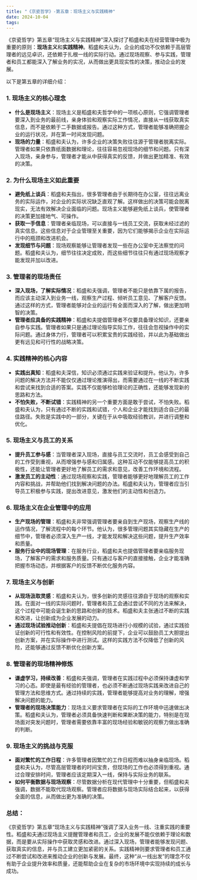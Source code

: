 ```yaml
---
title: "《京瓷哲学》-第五章：现场主义与实践精神"
date: 2024-10-04
tags: 
---
```

《京瓷哲学》第五章“现场主义与实践精神”深入探讨了稻盛和夫在经营管理中极为重要的原则：**现场主义**和**实践精神**。稻盛和夫认为，企业的成功不仅依赖于高层管理者的远见卓识，还依赖于扎根一线的实际行动。通过现场观察、参与实践，管理者和员工都能深入了解业务的实况，从而做出更具现实性的决策，推动企业的发展。

以下是第五章的详细介绍：

### 1. **现场主义的核心理念**
   - **什么是现场主义**：现场主义是稻盛和夫哲学中的一项核心原则，它强调管理者要深入到业务的最前线，亲身体验和观察实际工作情况，直接从一线获取真实信息，而不是依赖于二手数据或报告。通过这种方式，管理者能够准确把握企业的运行状况，并在第一时间发现问题。
   - **现场的力量**：稻盛和夫认为，许多企业的决策失败往往源于管理者脱离实际。管理者如果只依靠纸面数据和理论，往往容易忽视现场的细节和问题。只有深入现场，亲身参与，管理者才能从中获得真实的反馈，并做出更加精准、有效的决策。

### 2. **为什么现场主义如此重要**
   - **避免纸上谈兵**：稻盛和夫指出，很多管理者由于长期待在办公室，往往远离业务的实际运作，对企业的实际状况缺乏直观了解。这样做出的决策可能会脱离现实，无法有效解决企业面临的问题。现场主义能够避免纸上谈兵，使管理者的决策更加接地气、可操作。
   - **获取一手信息**：管理者亲临现场，可以直接与一线员工交流，获取未经过滤的真实信息。这些信息对于企业管理至关重要，因为它们能够揭示企业在实际运行中的瓶颈和改进机会。
   - **发现细节与问题**：现场观察能够让管理者发现一些在办公室中无法察觉的问题。稻盛和夫认为，细节往往决定成败，而这些细节往往只有通过现场观察才能发现并加以改进。

### 3. **管理者的现场责任**
   - **深入现场，了解实际情况**：稻盛和夫强调，管理者不能只是依靠下属的报告，而应该主动深入到业务一线，观察生产过程、倾听员工意见、了解客户反馈。通过这样的方式，管理者能够对企业的运行有全面而深入的了解，做出更加明智的决策。
   - **管理者应具备的实践精神**：稻盛和夫提倡管理者不仅要具备理论知识，还要亲自参与实践。管理者如果只是通过理论指导实际工作，往往会忽视操作中的实际问题。通过身体力行，管理者可以积累宝贵的实践经验，并以此为基础做出更有远见和可行性的战略决策。

### 4. **实践精神的核心内容**
   - **实践出真知**：稻盛和夫深信，知识必须通过实践来验证和提升。他认为，许多问题的解决方法并不能仅仅通过理论推演得出，而需要通过在一线的不断实践和尝试来找到合适的答案。实践不仅能够检验理论的正确性，还能够发现新的思路和方法。
   - **不怕失败，不断试错**：实践精神的另一个重要方面是敢于尝试，不怕失败。稻盛和夫认为，只有通过不断的实践和试错，个人和企业才能找到适合自己的最佳路径。失败是实践中的一部分，关键在于从中吸取经验教训，并进行调整和优化。

### 5. **现场主义与员工的关系**
   - **提升员工参与感**：当管理者深入现场，直接与员工交流时，员工会感受到自己的工作受到重视，从而增强参与感和归属感。这种互动不仅能够提高员工的积极性，还能让管理者更好地了解员工的需求和意见，改善工作环境和流程。
   - **激发员工的主动性**：通过现场观察和实践，管理者能够更好地理解员工的工作内容和挑战，并帮助他们找到解决问题的办法。稻盛和夫认为，管理者应当引导员工积极参与实践，提出改进意见，激发他们的主动性和创造力。

### 6. **现场主义在企业管理中的应用**
   - **生产现场的管理**：稻盛和夫非常强调管理者要亲自到生产现场，观察生产线的运作情况，了解流程中的每个环节。他认为，很多管理问题其实隐藏在生产的细节中，管理者必须深入生产一线，才能发现和解决这些问题，提升生产效率和质量。
   - **服务行业中的现场管理**：在服务行业，稻盛和夫也提倡管理者要亲临服务现场，了解客户的需求和服务质量。只有通过与客户的直接接触，企业才能准确把握市场动态，并根据客户的反馈不断优化服务内容。

### 7. **现场主义与创新**
   - **从现场汲取灵感**：稻盛和夫认为，很多创新的灵感往往源自于现场的观察和实践。在面对一线的实际问题时，管理者和员工会通过尝试不同的方法来解决，这个过程中可能会诞生新的思路和创新的技术。稻盛和夫主张通过不断的实践和改进，让创新成为企业发展的动力。
   - **通过现场试验推动创新**：稻盛和夫提倡在现场进行小规模的试验，通过实践验证创新的可行性和有效性。在控制风险的前提下，企业可以鼓励员工大胆提出创新方案，并在实际操作中进行测试。这样的实践方法不仅降低了创新的风险，还能够通过反馈不断优化创新方案。

### 8. **管理者的现场精神修炼**
   - **谦虚学习，持续改善**：稻盛和夫强调，管理者在实践过程中必须保持谦虚和学习的心态。即使是最有经验的管理者，也必须不断通过现场实践来改进自己的管理方法和思维方式。通过持续的实践，管理者能够提高对业务的理解，增强解决问题的能力。
   - **管理者的现场决策能力**：现场主义要求管理者在实际的工作环境中迅速做出决策。稻盛和夫认为，管理者必须具备快速判断和果断决策的能力，特别是在现场面对突发问题时，管理者需要依靠丰富的现场经验和敏锐的观察力做出准确的判断。

### 9. **现场主义的挑战与克服**
   - **面对繁忙的工作日程**：许多管理者因繁忙的工作日程而难以抽身亲临现场。稻盛和夫认为，尽管高层管理者的时间宝贵，但现场的工作也必须得到重视。通过合理安排时间，管理者应该定期深入一线，保持与实际业务的联系。
   - **如何平衡数据与现场观察**：尽管数据分析在现代管理中十分重要，但稻盛和夫强调，数据不能取代现场观察。管理者应将数据与现场实际结合起来，以获得全面的信息，从而做出更为准确的决策。

### 总结：
《京瓷哲学》第五章“现场主义与实践精神”强调了深入业务一线、注重实践的重要性。稻盛和夫通过现场主义提醒管理者和员工，企业的发展不能仅依赖于理论和数据，而是要从实际操作中获取灵感和改进。通过深入现场，管理者能够发现问题、获取真实的信息，并与员工建立更加紧密的关系。实践精神则要求管理者和员工通过不断尝试和改进来推动企业的创新与发展。最终，这种“从一线出发”的理念不仅有助于企业提升效率和质量，还能帮助企业在复杂的市场环境中实现持续的成长与成功。